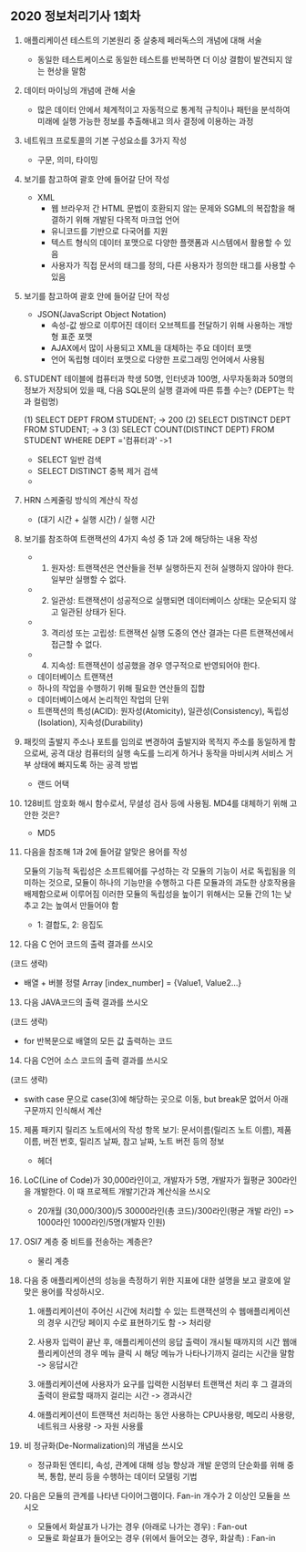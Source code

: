 ##  2020 정보처리기사 1회차

01. 애플리케이션 테스트의 기본원리 중 살충제 페러독스의 개념에 대해 서술

    - 동일한 테스트케이스로 동일한 테스트를 반복하면 더 이상 결함이 발견되지 않는 현상을 말함

02. 데이터 마이닝의 개념에 관해 서술
    
    - 많은 데이터 안에서 체계적이고 자동적으로 통계적 규칙이나 패턴을 분석하여 
        미래에 실행 가능한 정보를 추출해내고 의사 결정에 이용하는 과정

03. 네트워크 프로토콜의 기본 구성요소를 3가지 작성

    - 구문, 의미, 타이밍

04. 보기를 참고하여 괄호 안에 들어갈 단어 작성

    - XML
        - 웹 브라우저 간 HTML 문법이 호환되지 않는 문제와 SGML의 복잡함을 해결하기 위해 개발된 다목적 마크업 언어
        - 유니코드를 기반으로 다국어를 지원
        - 텍스트 형식의 데이터 포맷으로 다양한 플랫폼과 시스템에서 활용할 수 있음
        - 사용자가 직접 문서의 태그를 정의, 다른 사용자가 정의한 태그를 사용할 수 있음

05. 보기를 참고하여 괄호 안에 들어갈 단어 작성

    - JSON(JavaScript Object Notation)
        - 속성-값 쌍으로 이루어진 데이터 오브젝트를 전달하기 위해 사용하는 개방형 표준 포맷
        - AJAX에서 많이 사용되고 XML을 대체하는 주요 데이터 포맷
        - 언어 독립형 데이터 포맷으로 다양한 프로그래밍 언어에서 사용됨

06. STUDENT 테이블에 컴퓨터과 학생 50명, 인터넷과 100명, 사무자동화과 50명의 정보가 저장되어 있을 때,
    다음 SQL문의 실행 결과에 따른 튜플 수는? (DEPT는 학과 컬럼명)

    (1) SELECT DEPT FROM STUDENT; -> 200
    (2) SELECT DISTINCT DEPT FROM STUDENT; -> 3
    (3) SELECT COUNT(DISTINCT DEPT) FROM STUDENT WHERE DEPT ='컴퓨터과' ->1

    * SELECT 일반 검색
    * SELECT DISTINCT 중복 제거 검색
    * 

07. HRN 스케줄링 방식의 계산식 작성

    - (대기 시간 + 실행 시간) / 실행 시간

08. 보기를 참조하여 트랜잭션의 4가지 속성 중 1과 2에 해당하는 내용 작성

    - 1) 원자성: 트랜잭션은 연산들을 전부 실행하든지 전혀 실행하지 않아야 한다. 일부만 실행할 수 없다.
    - 2) 일관성: 트랜잭션이 성공적으로 실행되면 데이터베이스 상태는 모순되지 않고 일관된 상태가 된다.
    - 3) 격리성 또는 고립성: 트랜잭션 실행 도중의 연산 결과는 다른 트랜잭션에서 접근할 수 없다.
    - 4) 지속성: 트랜잭션이 성공했을 경우 영구적으로 반영되어야 한다.

    * 데이터베이스 트랜잭션 
     - 하나의 작업을 수행하기 위해 필요한 연산들의 집합
     - 데이터베이스에서 논리적인 작업의 단위
     - 트랜잭션의 특성(ACID): 원자성(Atomicity), 일관성(Consistency), 독립성(Isolation), 지속성(Durability)

09. 패킷의 출발지 주소나 포트를 임의로 변경하여 출발지와 목적지 주소를 동일하게 함으로써,
    공격 대상 컴퓨터의 실행 속도를 느리게 하거나 동작을 마비시켜 서비스 거부 상태에 빠지도록 하는 공격 방법
    
    - 랜드 어택

10. 128비트 암호화 해시 함수로서, 무셜성 검사 등에 사용됨. MD4를 대체하기 위해 고안한 것은?

    - MD5

11. 다음을 참조해 1과 2에 들어갈 알맞은 용어를 작성

    모듈의 기능적 독립성은 소프트웨어를 구성하는 각 모듈의 기능이 서로 독립됨을 의미하는 것으로,
    모듈이 하나의 기능만을 수행하고 다른 모듈과의 과도한 상호작용을 배제함으로써 이루어짐
    이러한 모듈의 독립성을 높이기 위해서는 모듈 간의 1는 낮추고 2는 높여서 만들어야 함

    - 1: 결합도, 2: 응집도

12. 다음 C 언어 코드의 출력 결과를 쓰시오

(코드 생략)

* 배열 + 버블 정렬
    Array [index_number] = {Value1, Value2...}

13. 다음 JAVA코드의 출력 결과를 쓰시오

(코드 생략)

* for 반복문으로 배열의 모든 값 출력하는 코드

14. 다음 C언어 소스 코드의 출력 결과를 쓰시오

(코드 생략)

* swith case 문으로 case(3)에 해당하는 곳으로 이동, but break문 없어서 아래 구문까지 인식해서 계산

15. 제품 패키지 릴리즈 노트에서의 작성 항목
    보기: 문서이름(릴리즈 노트 이름), 제품 이름, 버전 번호, 릴리즈 날짜, 참고 날짜, 노트 버전 등의 정보

    - 헤더

16. LoC(Line of Code)가 30,000라인이고, 개발자가 5명, 개발자가 월평균 300라인을 개발한다.
    이 때 프로젝트 개발기간과 계산식을 쓰시오

    - 20개월
        (30,000/300)/5
        30000라인(총 코드)/300라인(평균 개발 라인) => 1000라인 
        1000라인/5명(개발자 인원)

17. OSI7 계층 중 비트를 전송하는 계층은?

    - 물리 계층 

18. 다음 중 애플리케이션의 성능을 측정하기 위한 지표에 대한 설명을 보고 괄호에 알맞은 용어를 작성하시오.

    1) 애플리케이션이 주어신 시간에 처리할 수 있는 트랜잭션의 수
        웹애플리케이션의 경우 시간당 페이지 수로 표현하기도 함 -> 처리량

    2) 사용자 입력이 끝난 후, 애플리케이션의 응답 출력이 개시될 때까지의 시간
        웹애플리케이션의 경우 메뉴 클릭 시 해당 메뉴가 나타나기까지 걸리는 시간을 말함 -> 응답시간

    3) 애플리케이션에 사용자가 요구를 입력한 시점부터 트랜잭션 처리 후 그 결과의 출력이 완료할 때까지 걸리는 시간
        -> 경과시간

    3) 애플리케이션이 트랜잭션 처리하는 동안 사용하는 CPU사용량, 메모리 사용량, 네트워크 사용량
        -> 자원 사용률

19. 비 정규화(De-Normalization)의 개념을 쓰시오

    - 정규화된 엔티티, 속성, 관계에 대해 성능 향상과 개발 운영의 단순화를 위해 중복, 통합, 분리 등을 수행하는 데이터 모델링 기법

20. 다음은 모듈의 관계를 나타낸 다이어그램이다. Fan-in 개수가 2 이상인 모듈을 쓰시오

    - 모듈에서 화살표가 나가는 경우 (아래로 나가는 경우) : Fan-out
    - 모듈로 화살표가 들어오는 경우 (위에서 들어오는 경우, 화살촉) : Fan-in
